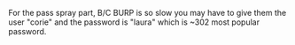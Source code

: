 For the pass spray part, B/C BURP is so slow you may have to give them the user "corie" and the password is "laura" which is ~302 most popular password. 
